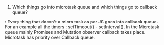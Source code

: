 1. Which things go into microtask queue and which things go to callback queue?

: Every thing that doesn't a micro task as per JS goes into callback queue. For an example all the timers : setTimeout() - setInterval(). In the Microtask queue mainly Promises and Mutation observer callback takes place. Microtask has priority over Callback queue.